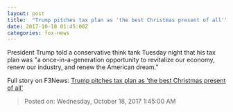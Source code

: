 ```yaml
---
layout: post
title:  "Trump pitches tax plan as 'the best Christmas present of all'"
date: 2017-10-18 01:45:00Z
categories: fox-news
---
```


President Trump told a conservative think tank Tuesday night that his tax plan was "a once-in-a-generation opportunity to revitalize our economy, renew our industry, and renew the American dream."


Full story on F3News: [Trump pitches tax plan as 'the best Christmas present of all'](http://www.f3nws.com/n/qKNtVB)

> Posted on: Wednesday, October 18, 2017 1:45:00 AM

